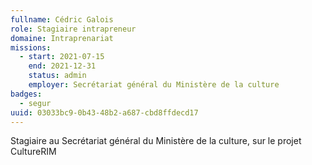 ```yaml
---
fullname: Cédric Galois
role: Stagiaire intrapreneur
domaine: Intraprenariat
missions:
  - start: 2021-07-15
    end: 2021-12-31
    status: admin
    employer: Secrétariat général du Ministère de la culture
badges:
  - segur
uuid: 03033bc9-0b43-48b2-a687-cbd8ffdecd17
---
```

Stagiaire au Secrétariat général du Ministère de la culture, sur le projet CultureRIM